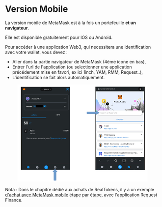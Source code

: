 # Version Mobile

La version mobile de MetaMask est à la fois un portefeuille **et un navigateur**.&#x20;

Elle est disponible gratuitement pour IOS ou Android.

Pour accéder à une application Web3, qui necessitera une identification avec votre wallet, vous devez :

* Aller dans la partie navigateur de MetaMask (4ème icone en bas),
* Entrer l'url de l'application (ou selectionner une application précédement mise en favori, ex ici 1inch, YAM, RMM, Request..),
* L'identification se fait alors automatiquement.

<figure><img src="../../.gitbook/assets/image (1) (1) (1) (1) (1) (1) (1) (1) (1) (1) (1).png" alt=""><figcaption></figcaption></figure>

Nota : Dans le chapitre dédié aux achats de RealTokens, il y a un exemple [d'achat avec MetaMask mobile](../../site-realt/acheter-des-realtokens/achat-paiement-avec-smartphone.md) étape par étape, avec l'application Request Finance.
